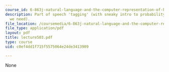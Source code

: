```yaml
---
course_id: 6-863j-natural-language-and-the-computer-representation-of-knowledge-spring-2003
description: Part of speech 'tagging' (with sneaky intro to probability theory that
  we need).
file_location: /coursemedia/6-863j-natural-language-and-the-computer-representation-of-knowledge-spring-2003/c0ef4dd1f715f5575064e24de3413909_lecture503.pdf
file_type: application/pdf
layout: pdf
title: lecture503.pdf
type: course
uid: c0ef4dd1f715f5575064e24de3413909

---
```

None